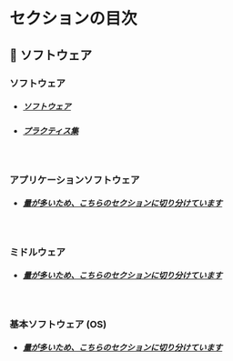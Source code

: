 

# セクションの目次

## 🧬 ソフトウェア

### ソフトウェア

* ##### [︎ソフトウェア](https://hiroki-it.github.io/tech-notebook/software/software.html)
* ##### [プラクティス集](https://hiroki-it.github.io/tech-notebook/software/software_practices.html)

<br>

### アプリケーションソフトウェア

* ##### [量が多いため、こちらのセクションに切り分けています](https://hiroki-it.github.io/tech-notebook/software/application/index.html)

<br>

### ミドルウェア

* ##### [量が多いため、こちらのセクションに切り分けています](https://hiroki-it.github.io/tech-notebook/software/middleware/index.html)

<br>

### 基本ソフトウェア (OS) 

* ##### [量が多いため、こちらのセクションに切り分けています](https://hiroki-it.github.io/tech-notebook/software/basic/index.html)

<br>
